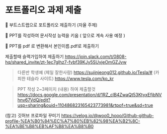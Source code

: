 # 포트폴리오 과제 제출

💨 부트스트랩으로 포트폴리오 제출하기 (자율 주제)

🏹 PPT를 작성하여 문서작성 능력을 키움 ( 앞으로 계속 사용 예정 )

💢 PPT를 pdf 로 변환해서 본인이름.pdf로 제출하기


제출할때 슬랙가입하여 제출하기 https://join.slack.com/t/0808-hq/shared_invite/zt-1ec7glhz7-fvbf39KJy5SUvjeOmGZJvw


>다른반 학생예 (제일 잘한사람)
https://sujinjeong012.github.io/Tesla/#
(카피한 테슬라 사이트)
https://www.tesla.com/ko_kr

>PPT 작성 2~3페이지 (내용) 하여 제출할것
https://docs.google.com/presentation/d/1RZ_clB4ZwaQt53KtyxEfjbNVhnv67VdQ/edit?usp=sharing&ouid=110486823165423773981&rtpof=true&sd=true




(참고) 깃허브 프로파일 꾸미기 https://velog.io/@woo0_hooo/Github-github-profile-%EA%B0%84%EC%A7%80%EB%82%98%EA%B2%8C-%EA%BE%B8%EB%AF%B8%EA%B8%B0